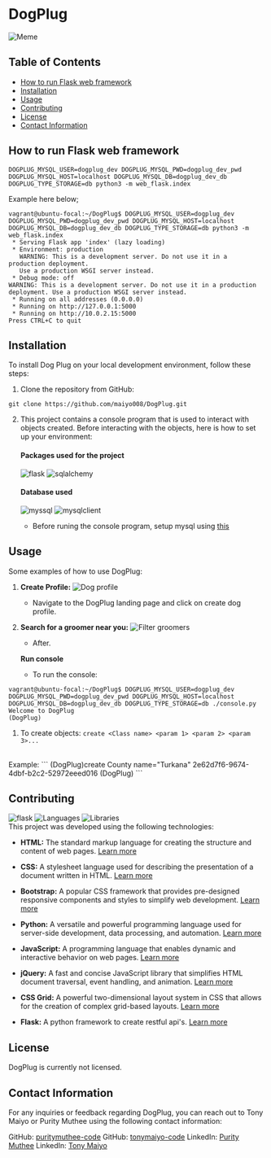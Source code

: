 # DogPlug
![Meme](https://imgur.com/CcJcdd9.png)
<br>

## Table of Contents
- [How to run Flask web framework](#how-to-run-flask-web-framework)
- [Installation](#installation)
- [Usage](#usage)
- [Contributing](#contributing)
- [License](#license)
- [Contact Information](#contact-information)

## How to run Flask web framework
```
DOGPLUG_MYSQL_USER=dogplug_dev DOGPLUG_MYSQL_PWD=dogplug_dev_pwd DOGPLUG_MYSQL_HOST=localhost DOGPLUG_MYSQL_DB=dogplug_dev_db DOGPLUG_TYPE_STORAGE=db python3 -m web_flask.index
```

Example here below;
```
vagrant@ubuntu-focal:~/DogPlug$ DOGPLUG_MYSQL_USER=dogplug_dev DOGPLUG_MYSQL_PWD=dogplug_dev_pwd DOGPLUG_MYSQL_HOST=localhost DOGPLUG_MYSQL_DB=dogplug_dev_db DOGPLUG_TYPE_STORAGE=db python3 -m web_flask.index
 * Serving Flask app 'index' (lazy loading)
 * Environment: production
   WARNING: This is a development server. Do not use it in a production deployment.
   Use a production WSGI server instead.
 * Debug mode: off
WARNING: This is a development server. Do not use it in a production deployment. Use a production WSGI server instead.
 * Running on all addresses (0.0.0.0)
 * Running on http://127.0.0.1:5000
 * Running on http://10.0.2.15:5000
Press CTRL+C to quit
```

## Installation
To install Dog Plug on your local development environment, follow these steps:

1. Clone the repository from GitHub:
```
git clone https://github.com/maiyo008/DogPlug.git
```
2. This project contains a console program that is used to interact with objects created. Before interacting with the objects, here is how to set up your environment:

   #### Packages used for the project
   ![flask](https://img.shields.io/badge/Flask-2.1.0-important)
   ![sqlalchemy](https://img.shields.io/badge/SQLAlchemy-2.0.6-important)
   #### Database used
   ![myssql](https://img.shields.io/badge/mysql-8.0.33-important)
   ![mysqlclient](https://img.shields.io/badge/mysqlclient-2.1.1-important)
   
   * Before runing the console program, setup mysql using [this](https://github.com/maiyo008/DogPlug/blob/main/setup_mysql_dev.sql)

## Usage
Some examples of how to use DogPlug:

1. **Create Profile:**
![Dog profile](https://i.imgur.com/ypogDTE.png)
   - Navigate to the DogPlug landing page and click on create dog profile.

2. **Search for a groomer near you:**
![Filter groomers](https://i.imgur.com/jbluje1.png)
   - After.

   **Run console**
   * To run the console:
```
vagrant@ubuntu-focal:~/DogPlug$ DOGPLUG_MYSQL_USER=dogplug_dev DOGPLUG_MYSQL_PWD=dogplug_dev_pwd DOGPLUG_MYSQL_HOST=localhost DOGPLUG_MYSQL_DB=dogplug_dev_db DOGPLUG_TYPE_STORAGE=db ./console.py
Welcome to DogPlug
(DogPlug)
```
   1. To create objects:
   `create <Class name> <param 1> <param 2> <param 3>...`
   <br>
   Example:
```
(DogPlug)create County name="Turkana"
2e62d7f6-9674-4dbf-b2c2-52972eeed016
(DogPlug)
```


## Contributing
![flask](https://img.shields.io/badge/WebFramework-Flask-green) 
![Languages](https://img.shields.io/badge/Languages-Python%2C%20HTML%26CSS%2C%20Javascript-orange)
![Libraries](https://img.shields.io/badge/Libraries-JQuery-blueviolet)
<br>
This project was developed using the following technologies:

- **HTML:** The standard markup language for creating the structure and content of web pages. [Learn more](https://developer.mozilla.org/en-US/docs/Web/HTML)

- **CSS:** A stylesheet language used for describing the presentation of a document written in HTML. [Learn more](https://developer.mozilla.org/en-US/docs/Web/CSS)

- **Bootstrap:** A popular CSS framework that provides pre-designed responsive components and styles to simplify web development. [Learn more](https://getbootstrap.com/)

- **Python:** A versatile and powerful programming language used for server-side development, data processing, and automation. [Learn more](https://www.python.org/)

- **JavaScript:** A programming language that enables dynamic and interactive behavior on web pages. [Learn more](https://developer.mozilla.org/en-US/docs/Web/JavaScript)

- **jQuery:** A fast and concise JavaScript library that simplifies HTML document traversal, event handling, and animation. [Learn more](https://jquery.com/)

- **CSS Grid:** A powerful two-dimensional layout system in CSS that allows for the creation of complex grid-based layouts. [Learn more](https://developer.mozilla.org/en-US/docs/Web/CSS/CSS_Grid_Layout)

- **Flask:** A python framework to create restful api's.
[Learn more](https://flask.palletsprojects.com/en/2.3.x/)

## License
DogPlug is currently not licensed.

## Contact Information
For any inquiries or feedback regarding DogPlug, you can reach out to Tony Maiyo or Purity Muthee using the following contact information:

GitHub: [puritymuthee-code](https://github.com/63brown/) 
GitHub: [tonymaiyo-code](https://github.com/maiyo008/)
LinkedIn: [Purity Muthee](https://www.linkedin.com/in//)
LinkedIn: [Tony Maiyo](https://www.linkedin.com/in//)
